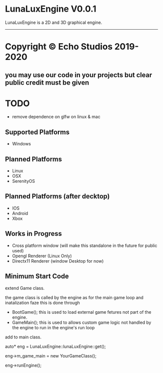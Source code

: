 # LunaLuxEngine V0.0.1
LunaLuxEngine is a 2D and 3D graphical engine.

----------------------------------------------------------------------------------------------
# Copyright © Echo Studios 2019-2020

you may use our code in your projects but clear public credit must be given
----------------------------------------------------------------------------------------------
# TODO
- remove dependence on glfw on linux & mac

Supported Platforms
-----------------------------------------------------------------------------------------------
 - Windows

Planned Platforms
-----------------------------------------------------------------------------------------------
 - Linux
 - OSX
 - SerenityOS

Planned Platforms (after decktop)
-----------------------------------------------------------------------------------------------
 - IOS
 - Android
 - Xbox

Works in Progress
------------------------------------------------------------------------------------------------
- Cross platform window (will make this standalone in the future for public used)
- Opengl Renderer (Linux Only)
- Directx11 Renderer (window Desktop for now)

Minimum Start Code
------------------------------------------------------------------------------------------------
extend Game class.

the game class is called by the engine as for the main game loop and inatalization faze this is done through
- BootGame();
this is used to load external game fetures not part of the engine.
- GameMain();
this is used to allows custom game logic not handled by the engine to run in the engine's run loop

add to main class.

auto* eng = LunaLuxEngine::lunaLuxEngine::get();

eng->m_game_main = new YourGameClass();

eng->runEngine();
